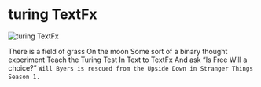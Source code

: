 # turing TextFx
![turing TextFx](images/turing%20TextFx.jpeg)

There is a field of grass
On the moon
Some sort of
a binary thought experiment
Teach the Turing Test
In Text to TextFx
And ask “Is Free Will a choice?”
`Will Byers is rescued from the Upside Down in Stranger Things Season 1.`
`
`
